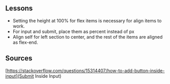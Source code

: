 ## Lessons

- Setting the height at 100% for flex items is necessary for align items to work.
- For input and submit, place them as percent instead of px
- Align self for left section to center, and the rest of the items are aligned as flex-end.

## Sources

[https://stackoverflow.com/questions/15314407/how-to-add-button-inside-input](Submit Inside Input)
